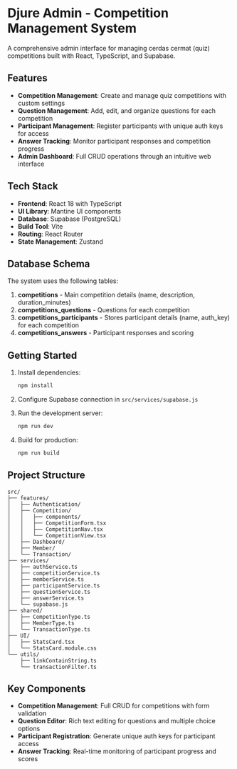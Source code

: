 # Djure Admin - Competition Management System

A comprehensive admin interface for managing cerdas cermat (quiz) competitions built with React, TypeScript, and Supabase.

## Features

- **Competition Management**: Create and manage quiz competitions with custom settings
- **Question Management**: Add, edit, and organize questions for each competition
- **Participant Management**: Register participants with unique auth keys for access
- **Answer Tracking**: Monitor participant responses and competition progress
- **Admin Dashboard**: Full CRUD operations through an intuitive web interface

## Tech Stack

- **Frontend**: React 18 with TypeScript
- **UI Library**: Mantine UI components
- **Database**: Supabase (PostgreSQL)
- **Build Tool**: Vite
- **Routing**: React Router
- **State Management**: Zustand

## Database Schema

The system uses the following tables:

1. **competitions** - Main competition details (name, description, duration_minutes)
2. **competitions_questions** - Questions for each competition
3. **competitions_participants** - Stores participant details (name, auth_key) for each competition
4. **competitions_answers** - Participant responses and scoring

## Getting Started

1. Install dependencies:
   ```bash
   npm install
   ```

2. Configure Supabase connection in `src/services/supabase.js`

3. Run the development server:
   ```bash
   npm run dev
   ```

4. Build for production:
   ```bash
   npm run build
   ```

## Project Structure

```
src/
├── features/
│   ├── Authentication/
│   ├── Competition/
│   │   ├── components/
│   │   ├── CompetitionForm.tsx
│   │   ├── CompetitionNav.tsx
│   │   └── CompetitionView.tsx
│   ├── Dashboard/
│   ├── Member/
│   └── Transaction/
├── services/
│   ├── authService.ts
│   ├── competitionService.ts
│   ├── memberService.ts
│   ├── participantService.ts
│   ├── questionService.ts
│   ├── answerService.ts
│   └── supabase.js
├── shared/
│   ├── CompetitionType.ts
│   ├── MemberType.ts
│   └── TransactionType.ts
├── UI/
│   ├── StatsCard.tsx
│   └── StatsCard.module.css
└── utils/
    ├── linkContainString.ts
    └── transactionFilter.ts
```

## Key Components

- **Competition Management**: Full CRUD for competitions with form validation
- **Question Editor**: Rich text editing for questions and multiple choice options
- **Participant Registration**: Generate unique auth keys for participant access
- **Answer Tracking**: Real-time monitoring of participant progress and scores
